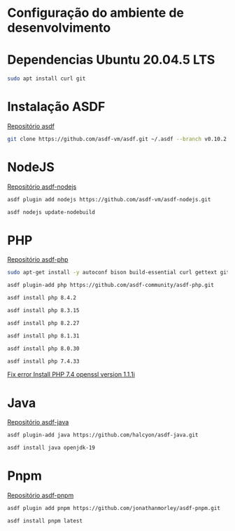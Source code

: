 # Configuração do ambiente de desenvolvimento

# Dependencias Ubuntu 20.04.5 LTS

```bash
sudo apt install curl git
```

# Instalação ASDF

[Repositório asdf](https://github.com/asdf-vm/asdf)

```bash
git clone https://github.com/asdf-vm/asdf.git ~/.asdf --branch v0.10.2
```

# NodeJS

[Repositório asdf-nodejs](https://github.com/asdf-vm/asdf-nodejs)

```bash
asdf plugin add nodejs https://github.com/asdf-vm/asdf-nodejs.git
```

```bash
asdf nodejs update-nodebuild
```


# PHP

[Repositório asdf-php](https://github.com/asdf-community/asdf-php)

```bash
sudo apt-get install -y autoconf bison build-essential curl gettext git libgd-dev libcurl4-openssl-dev libedit-dev libicu-dev libjpeg-dev libmysqlclient-dev libonig-dev libpng-dev libpq-dev libreadline-dev libsqlite3-dev libssl-dev libxml2-dev libzip-dev openssl pkg-config re2c zlib1g-dev
```

```bash
asdf plugin-add php https://github.com/asdf-community/asdf-php.git
```

```bash
asdf install php 8.4.2
```

```bash
asdf install php 8.3.15
```

```bash
asdf install php 8.2.27
```

```bash
asdf install php 8.1.31
```

```bash
asdf install php 8.0.30
```

```bash
asdf install php 7.4.33
```
[Fix error Install PHP 7.4 openssl version 1.1.1i](https://github.com/asdf-community/asdf-php/issues/131)

# Java

[Repositório asdf-java](https://github.com/halcyon/asdf-java)

```bash
asdf plugin-add java https://github.com/halcyon/asdf-java.git
```

```bash
asdf install java openjdk-19
```

# Pnpm

[Repositório asdf-pnpm](https://github.com/jonathanmorley/asdf-pnpm)

```bash
asdf plugin add pnpm https://github.com/jonathanmorley/asdf-pnpm.git
```

```bash
asdf install pnpm latest
```
